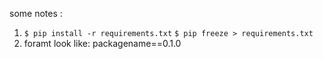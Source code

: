 some notes : 
1. `$ pip install -r requirements.txt`
    `$ pip freeze > requirements.txt`
2. foramt look like:
    packagename==0.1.0